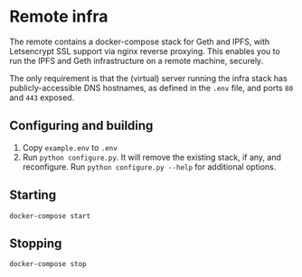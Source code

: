 # Remote infra

The remote contains a docker-compose stack for Geth and IPFS, with Letsencrypt SSL support via nginx reverse proxying.
This enables you to run the IPFS and Geth infrastructure on a remote machine, securely.

The only requirement is that the (virtual) server running the infra stack has publicly-accessible DNS hostnames, as defined in the `.env` file,
and ports `80` and `443` exposed.

## Configuring and building
1. Copy `example.env` to `.env`
2. Run `python configure.py`. It will remove the existing stack, if any, and reconfigure. Run `python configure.py --help` for additional options.

## Starting
`docker-compose start`

## Stopping
`docker-compose stop`
